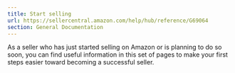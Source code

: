 ```yaml
---
title: Start selling
url: https://sellercentral.amazon.com/help/hub/reference/G69064
section: General Documentation
---
```


As a seller who has just started selling on Amazon or is planning to do so
soon, you can find useful information in this set of pages to make your first
steps easier toward becoming a successful seller.

